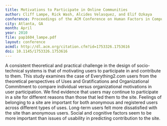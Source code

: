 ```yaml
---
title: Motivations to Participate in Online Communities
author: Cliff Lampe, Rick Wash, Alcides Velasquez, and Elif Ozkaya
conference: Proceedings of the ACM Conference on Human Factors in Computing (CHI)
city: Atlanta, GA
month: April
year: 2010
file: pap1604_lampe.pdf
layout: conference
acmdl: http://dl.acm.org/citation.cfm?id=1753326.1753616
doi: 10.1145/1753326.1753616
---
```


A consistent theoretical and practical challenge in the design of socio-technical systems is that of motivating users to
participate in and contribute to them.   This study examines the case of Everything2.com users from the theoretical
perspectives of Uses and Gratifications and Organizational Commitment to  compare individual versus organizational
motivations in user participation.  We find evidence that users may continue to participate in a site for different
reasons than those that led them to the site.  Feelings of belonging to a site are important for both anonymous and
registered users across different types of uses.  Long-term users felt more dissatisfied with the site than anonymous
users. Social and cognitive factors seem to be more important than issues of usability in predicting contribution to the
site. 

